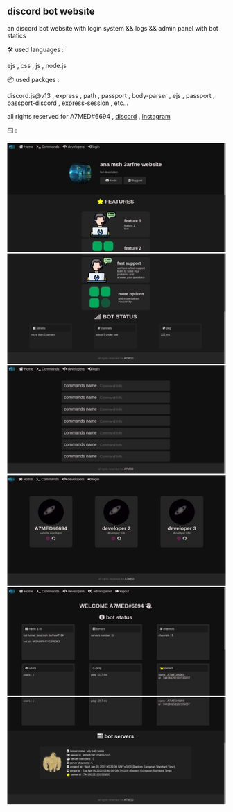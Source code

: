 ## discord bot website 

an discord bot website with login system && logs && admin panel with bot statics

🛠️ used languages : 

ejs , css , js , node.js 

📦 used packges : 

discord.js@v13 , express , path , passport , body-parser , ejs , passport , passport-discord , express-session , etc...

all rights reserved for A7MED#6694 , <a href="https://discordapp.com/users/744183251102335007" >discord</a> , <a href="https://www.instagram.com/1._.a7med._.1" >instagram</a>

🪟 : 

<img src="github/images/home-1.png">
<img src="github/images/home-2.png">
<img src="github/images/cmd.png">
<img src="github/images/devs.png">
<img src="github/images/admin-1.png">
<img src="github/images/admin-2.png">
